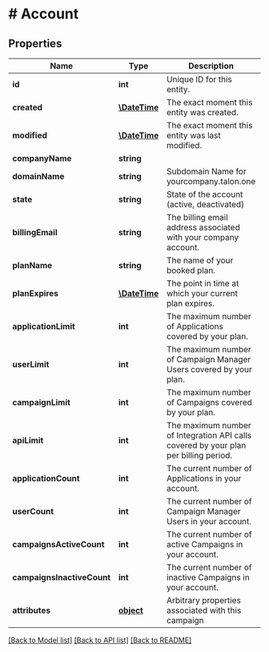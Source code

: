 # # Account

## Properties

Name | Type | Description | Notes
------------ | ------------- | ------------- | -------------
**id** | **int** | Unique ID for this entity. | 
**created** | [**\DateTime**](\DateTime.md) | The exact moment this entity was created. | 
**modified** | [**\DateTime**](\DateTime.md) | The exact moment this entity was last modified. | 
**companyName** | **string** |  | 
**domainName** | **string** | Subdomain Name for yourcompany.talon.one | 
**state** | **string** | State of the account (active, deactivated) | 
**billingEmail** | **string** | The billing email address associated with your company account. | 
**planName** | **string** | The name of your booked plan. | [optional] 
**planExpires** | [**\DateTime**](\DateTime.md) | The point in time at which your current plan expires. | [optional] 
**applicationLimit** | **int** | The maximum number of Applications covered by your plan. | [optional] 
**userLimit** | **int** | The maximum number of Campaign Manager Users covered by your plan. | [optional] 
**campaignLimit** | **int** | The maximum number of Campaigns covered by your plan. | [optional] 
**apiLimit** | **int** | The maximum number of Integration API calls covered by your plan per billing period. | [optional] 
**applicationCount** | **int** | The current number of Applications in your account. | 
**userCount** | **int** | The current number of Campaign Manager Users in your account. | 
**campaignsActiveCount** | **int** | The current number of active Campaigns in your account. | 
**campaignsInactiveCount** | **int** | The current number of inactive Campaigns in your account. | 
**attributes** | [**object**](.md) | Arbitrary properties associated with this campaign | [optional] 

[[Back to Model list]](../../README.md#documentation-for-models) [[Back to API list]](../../README.md#documentation-for-api-endpoints) [[Back to README]](../../README.md)


